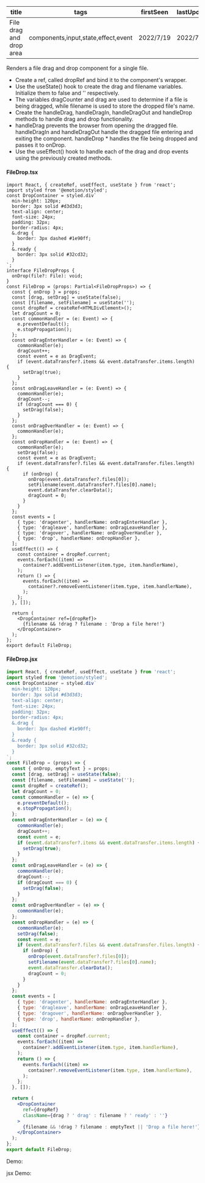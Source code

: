 | title                   | tags                                | firstSeen | lastUpdated |
| ----------------------- | ----------------------------------- | --------- | ----------- |
| File drag and drop area | components,input,state,effect,event | 2022/7/19 | 2022/7/19   |

Renders a file drag and drop component for a single file.

- Create a ref, called dropRef and bind it to the component's wrapper.
- Use the useState() hook to create the drag and filename variables. Initialize them to false and '' respectively.
- The variables dragCounter and drag are used to determine if a file is being dragged, while filename is used to store the dropped file's name.
- Create the handleDrag, handleDragIn, handleDragOut and handleDrop methods to handle drag and drop functionality.
- handleDrag prevents the browser from opening the dragged file. handleDragIn and handleDragOut handle the dragged file entering and exiting the component. handleDrop \* handles the file being dropped and passes it to onDrop.
- Use the useEffect() hook to handle each of the drag and drop events using the previously created methods.

#### FileDrop.tsx

```tsx | pure
import React, { createRef, useEffect, useState } from 'react';
import styled from '@emotion/styled';
const DropContainer = styled.div`
  min-height: 120px;
  border: 3px solid #d3d3d3;
  text-align: center;
  font-size: 24px;
  padding: 32px;
  border-radius: 4px;
  &.drag {
    border: 3px dashed #1e90ff;
  }
  &.ready {
    border: 3px solid #32cd32;
  }
`;
interface FileDropProps {
  onDrop(file?: File): void;
}
const FileDrop = (props: Partial<FileDropProps>) => {
  const { onDrop } = props;
  const [drag, setDrag] = useState(false);
  const [filename, setFilename] = useState('');
  const dropRef = createRef<HTMLDivElement>();
  let dragCount = 0;
  const commonHandler = (e: Event) => {
    e.preventDefault();
    e.stopPropagation();
  };
  const onDragEnterHandler = (e: Event) => {
    commonHandler(e);
    dragCount++;
    const event = e as DragEvent;
    if (event.dataTransfer?.items && event.dataTransfer.items.length) {
      setDrag(true);
    }
  };
  const onDragLeaveHandler = (e: Event) => {
    commonHandler(e);
    dragCount--;
    if (dragCount === 0) {
      setDrag(false);
    }
  };
  const onDragOverHandler = (e: Event) => {
    commonHandler(e);
  };
  const onDropHandler = (e: Event) => {
    commonHandler(e);
    setDrag(false);
    const event = e as DragEvent;
    if (event.dataTransfer?.files && event.dataTransfer.files.length) {
      if (onDrop) {
        onDrop(event.dataTransfer?.files[0]);
        setFilename(event.dataTransfer?.files[0].name);
        event.dataTransfer.clearData();
        dragCount = 0;
      }
    }
  };
  const events = [
    { type: 'dragenter', handlerName: onDragEnterHandler },
    { type: 'dragleave', handlerName: onDragLeaveHandler },
    { type: 'dragover', handlerName: onDragOverHandler },
    { type: 'drop', handlerName: onDropHandler },
  ];
  useEffect(() => {
    const container = dropRef.current;
    events.forEach((item) =>
      container?.addEventListener(item.type, item.handlerName),
    );
    return () => {
      events.forEach((item) =>
        container?.removeEventListener(item.type, item.handlerName),
      );
    };
  }, []);

  return (
    <DropContainer ref={dropRef}>
      {filename && !drag ? filename : 'Drop a file here!'}
    </DropContainer>
  );
};
export default FileDrop;
```

#### FileDrop.jsx

```jsx | pure
import React, { createRef, useEffect, useState } from 'react';
import styled from '@emotion/styled';
const DropContainer = styled.div`
  min-height: 120px;
  border: 3px solid #d3d3d3;
  text-align: center;
  font-size: 24px;
  padding: 32px;
  border-radius: 4px;
  &.drag {
    border: 3px dashed #1e90ff;
  }
  &.ready {
    border: 3px solid #32cd32;
  }
`;
const FileDrop = (props) => {
  const { onDrop, emptyText } = props;
  const [drag, setDrag] = useState(false);
  const [filename, setFilename] = useState('');
  const dropRef = createRef();
  let dragCount = 0;
  const commonHandler = (e) => {
    e.preventDefault();
    e.stopPropagation();
  };
  const onDragEnterHandler = (e) => {
    commonHandler(e);
    dragCount++;
    const event = e;
    if (event.dataTransfer?.items && event.dataTransfer.items.length) {
      setDrag(true);
    }
  };
  const onDragLeaveHandler = (e) => {
    commonHandler(e);
    dragCount--;
    if (dragCount === 0) {
      setDrag(false);
    }
  };
  const onDragOverHandler = (e) => {
    commonHandler(e);
  };
  const onDropHandler = (e) => {
    commonHandler(e);
    setDrag(false);
    const event = e;
    if (event.dataTransfer?.files && event.dataTransfer.files.length) {
      if (onDrop) {
        onDrop(event.dataTransfer?.files[0]);
        setFilename(event.dataTransfer?.files[0].name);
        event.dataTransfer.clearData();
        dragCount = 0;
      }
    }
  };
  const events = [
    { type: 'dragenter', handlerName: onDragEnterHandler },
    { type: 'dragleave', handlerName: onDragLeaveHandler },
    { type: 'dragover', handlerName: onDragOverHandler },
    { type: 'drop', handlerName: onDropHandler },
  ];
  useEffect(() => {
    const container = dropRef.current;
    events.forEach((item) =>
      container?.addEventListener(item.type, item.handlerName),
    );
    return () => {
      events.forEach((item) =>
        container?.removeEventListener(item.type, item.handlerName),
      );
    };
  }, []);

  return (
    <DropContainer
      ref={dropRef}
      className={drag ? ' drag' : filename ? ' ready' : ''}
    >
      {filename && !drag ? filename : emptyText || 'Drop a file here!'}
    </DropContainer>
  );
};
export default FileDrop;
```

Demo:

<code src="./Demo.tsx"></code>

jsx Demo:

<code src="./jsx/Demo.jsx"></code>
